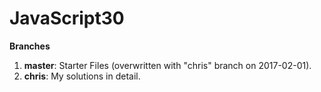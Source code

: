 # JavaScript30

__Branches__

1. __master__: Starter Files (overwritten with "chris" branch on 2017-02-01).
2. __chris__: My solutions in detail.
